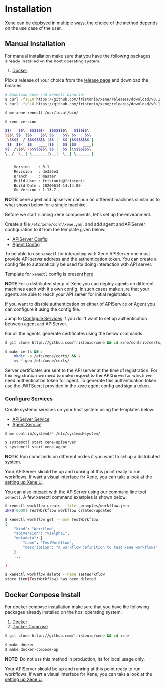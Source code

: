 # Installation

Xene can be deployed in multiple ways, the choice of the method depends on the use case of the user.

## Manual Installation

For manual installation make sure that you have the following packages already installed on the host
operating system:

1. [Docker](https://docs.docker.com/get-docker/)

Pick a release of your choice from the [release page](https://github.com/fristonio/xene/releases) and download the binaries.

```bash
# Download xene and xenectl binaries
$ curl -fsSLO https://github.com/fristonio/xene/releases/download/v0.1.0/xene-linux-amd64
$ curl -fsSLO https://github.com/fristonio/xene/releases/download/v0.1.0/xenectl-linux-amd64

$ mv xene xenectl /usr/local/bin/

$ xene version

$$\   $$\  $$$$$$\  $$$$$$$\   $$$$$$\
\$$\ $$  |$$  __$$\ $$  __$$\ $$  __$$\
 \$$$$  / $$$$$$$$ |$$ |  $$ |$$$$$$$$ |
 $$  $$<  $$   ____|$$ |  $$ |$$   ____|
$$  /\$$\ \$$$$$$$\ $$ |  $$ |\$$$$$$$\
\__/  \__| \_______|\__|  \__| \_______|


    Version    : 0.1
    Revision   : de336e3
    Branch     : master
    Build-User : fristonio@fristonio
    Build-Date : 20200614-14:14:00
    Go-Version : 1.13.7
```

**NOTE:** xene agent and apiserver can run on different machines similar as to what shown below for a single machine.

Before we start running xene components, let's set up the environment.

Create a file `/etc/xene/conf/xene.yaml` and add agent and APIServer configuration to it from the template given below.

- [APIServer Config](/_examples/sample.apiserver.config.yaml)
- [Agent Config](/_examples/sample.agent.config.yaml)

To be able to use `xenectl` for interacting with Xene APIServer one must provide API server address and the authentication token.
You can create a config file to automatically be used for doing interaction with API server.

Template for `xenectl` config is present [here](/_examples/sample.xenectl.yaml)

**NOTE** For a distributed steup of Xene you can deploy agents on different machines each with it's own config. In such cases make
sure that your agents are able to reach your API server for initial registration.

If you want to disable authentication on either of APIService or Agent you can configure it using the config file.

Jump to [Configure Services](###ConfigureServices) if you don't want to set up authentication between agent and APIServer.

For all the agents, generate certificates using the below commands

```bash
$ git clone https://github.com/fristonio/xene && cd xene/contrib/certs/

$ make certs && \
    mkdir -p /etc/xene/certs/ && \
    mv *.gen /etc/xene/certs/
```

Server certificates are sent to the API server at the time of registration. For this registration we need to make
request to the APIServer for which we need authentication token for agent. To generate this authentication token
use the JWTSecret provided in the xene agent config and sign a token.

### Configure Services

Create systemd services on your host system using the templates below:

- [APIServer Service](/contrib/systemd/xene-apiserver.service)
- [Agent Service](/contrib/systemd/xene-agent.service)

```bash
$ mv contrib/systemd/* /etc/systemd/system/

$ systemctl start xene-apiserver
$ systemctl start xene-agent
```

**NOTE:** Run commands on different nodes if you want to set up a distributed system.

Your APIServer should be up and running at this point ready to run workflows. If want a visual interface for Xene,
you can take a look at the [setting up Xene UI](UI.md).

You can also interact with the APIServer using our command line tool `xenectl`. A few xenectl command examples is shown
below:

```bash
$ xenectl workflow create --file _examples/workflow.json
INFO[0000] TestWorkflow workflow created/updated

$ xenectl workflow get --name TestWorkflow
{
    "kind": "Workflow",
    "apiVersion": "v1alpha1",
    "metadata": {
        "name": "TestWorkflow",
        "description": "A workflow definition to test xene workflows"
    }
    ...
    ...
}

$ xenectl workflow delete --name TestWorkflow
store item(TestWorkflow) has been deleted
```

## Docker Compose Install

For docker compose installation make sure that you have the following packages already installed on the host
operating system:

1. [Docker](https://docs.docker.com/get-docker/)
2. [Docker Compose](https://docs.docker.com/compose/install/)

```bash
$ git clone https://github.com/fristonio/xene && cd xene

$ make docker
$ make docker-compose-up
```

**NOTE:** Do not use this method in production, its for local usage only.

Your APIServer should be up and running at this point ready to run workflows. If want a visual interface for Xene,
you can take a look at the [setting up Xene UI](UI.md).
